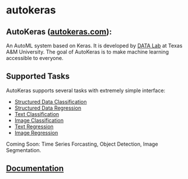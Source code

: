 # autokeras

## AutoKeras ([autokeras.com](https://autokeras.com)): 
An AutoML system based on Keras. It is developed by [DATA Lab](http://faculty.cs.tamu.edu/xiahu/index.html) at Texas A&M University. The goal of AutoKeras is to make machine learning accessible to everyone.

## Supported Tasks
AutoKeras supports several tasks with extremely simple interface:
* [Structured Data Classification](structured_data_classification.ipynb)
* [Structured Data Regression](structured_data_regression.ipynb)
* [Text Classification](text_classification.ipynb)
* [Image Classification](image_classification.ipynb)
* [Text Regression](text_regression.ipynb)
* [Image Regression](image_regression.ipynb)

Coming Soon: Time Series Forcasting, Object Detection, Image Segmentation.

## [Documentation](https://autokeras.com/block)